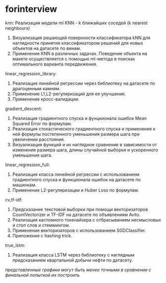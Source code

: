 # forinterview

knn:
Реализация модели ml KNN - k ближайших соседей (k nearest neighbours)
  1. Визуализация решающей поверхности классификатора kNN для наглядности принятия классификатором решений для новых объектов на датасете по винам.
  2. Применение KNN в различных задачах. Поведение объекта на макете осуществляется с помощью ml-метода в поисках оптимального варианта передвижения.
  
linear_regression_library:
  1. Реализация линейной регрессии через библиотеку на датасете по драгоценным камням.
  2. Применение L1,L2-регуляризаций для ее улучшения.
  3. Применение кросс-валидации.
  
gradient_descent:
  1. Реализация градиентного спуска и фунцкионала ошибок Mean Squared Error по формулам.
  2. Реализация стохастического градиентного спуска и применение к ней формулы постепенного уменьшения размера шага при увеличении расстояния.
  3. Визуализация функций и их наглядное сравнение в зависимости от изменения размера шага, длины случайной выборки и ускоренного уменьшения шага.

linear_regression_full:
  1. Реализация класса линейной регрессии с использованием градиентного спуска и функционала ошибок на датасете по машинкам.
  2. Применение L2-регуляризации и Huber Loss по формулам.

cv,tf-idf:
  1. Предсказание текстовой выборки при помощи векторизаторов CountVectorizer и TF-IDF на датасете по объявлениям Avito.
  2. Реализация кастомного токенайзера с отбрасыванием несмысловых и стоп слов и стеммингом.
  3. Применение векторизаторов с использованием SGDClassifier.
  4. Приложение с hashing trick.

true_lstm:
  1. Реализация класса LSTM через библиотеку с наглядным предсказанием квартальной добычи нефти по датасету.

  *представленные графики могут быть менее точными в сравнении с финальной попыткой их построить*
  
